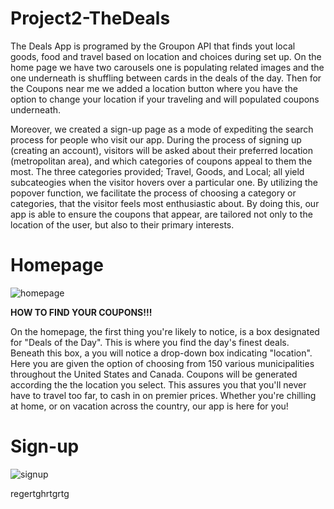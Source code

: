 # Project2-TheDeals

<p>The Deals App is programed by the Groupon API that finds yout local goods, food and travel based on location and choices during set up. On the home page we have two carousels one is populating related images and the one underneath is shuffling between cards in the deals of the day. Then for the Coupons near me we added a location button where you have the option to change your location if your traveling and will populated coupons underneath. </p>

<p>Moreover, we created a sign-up page as a mode of expediting the search process for people who visit our app. During the process of signing up (creating an account), visitors will be asked about their preferred location (metropolitan area), and which categories of coupons appeal to them the most. The three categories provided; Travel, Goods, and Local; all yield subcateogies when the visitor hovers over a particular one. By utilizing the popover function, we facilitate the process of choosing a category or categories, that the visitor feels most enthusiastic about. By doing this, our app is able to ensure the coupons that appear, are tailored not only to the location of the user, but also to their primary interests. </p>

# Homepage 
![homepage](https://user-images.githubusercontent.com/50473646/61344343-d1393180-a805-11e9-83af-b25ee1fed7cc.png)

<strong>HOW TO FIND YOUR COUPONS!!! </strong>
<p> On the homepage, the first thing you're likely to notice, is a box designated for "Deals of the Day". This is where you find the day's finest deals. Beneath this box, a you will notice a drop-down box indicating "location". Here you are given the option of choosing from 150 various municipalities throughout the United States and Canada. Coupons will be generated according the the location you select. This assures you that you'll never have to travel too far, to cash in on premier prices. Whether you're chilling at home, or on vacation across the country, our app is here for you! </p>

# Sign-up 
![signup](https://user-images.githubusercontent.com/50473646/61344345-d302f500-a805-11e9-8b2a-6229600fcb27.png)

<p> regertghrtgrtg</p>
